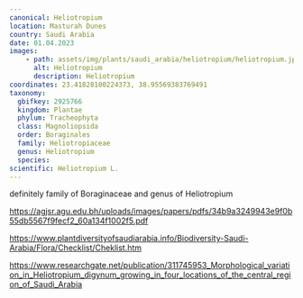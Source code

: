 ```yaml
---
canonical: Heliotropium
location: Masturah Dunes
country: Saudi Arabia
date: 01.04.2023
images:
    - path: assets/img/plants/saudi_arabia/heliotropium/heliotropium.jpg
      alt: Heliotropium
      description: Heliotropium
coordinates: 23.41828100224373, 38.95569383769491
taxonomy:
  gbifkey: 2925766
  kingdom: Plantae
  phylum: Tracheophyta
  class: Magnoliopsida
  order: Boraginales
  family: Heliotropiaceae
  genus: Heliotropium
  species:
scientific: Heliotropium L.
---
```


definitely family of Boraginaceae and genus of Heliotropium

https://agjsr.agu.edu.bh/uploads/images/papers/pdfs/34b9a3249943e9f0b55db5567f9fecf2_60a134f1002f5.pdf

https://www.plantdiversityofsaudiarabia.info/Biodiversity-Saudi-Arabia/Flora/Checklist/Cheklist.htm

https://www.researchgate.net/publication/311745953_Morphological_variation_in_Heliotropium_digynum_growing_in_four_locations_of_the_central_region_of_Saudi_Arabia
